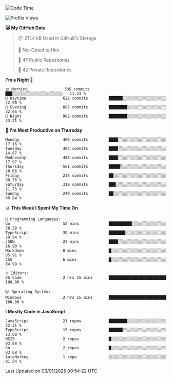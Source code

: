 <!--START_SECTION:waka-->
![Code Time](http://img.shields.io/badge/Code%20Time-886%20hrs%2018%20mins-blue)

![Profile Views](http://img.shields.io/badge/Profile%20Views-0-blue)

**🐱 My GitHub Data** 

> 📦 211.4 kB Used in GitHub's Storage 
 > 
> 🚫 Not Opted to Hire
 > 
> 📜 47 Public Repositories 
 > 
> 🔑 42 Private Repositories 
 > 
**I'm a Night 🦉** 

```text
🌞 Morning                305 commits         ███░░░░░░░░░░░░░░░░░░░░░░   11.23 % 
🌆 Daytime                622 commits         ██████░░░░░░░░░░░░░░░░░░░   22.90 % 
🌃 Evening                887 commits         ████████░░░░░░░░░░░░░░░░░   32.66 % 
🌙 Night                  902 commits         ████████░░░░░░░░░░░░░░░░░   33.21 % 
```
📅 **I'm Most Productive on Thursday** 

```text
Monday                   466 commits         ████░░░░░░░░░░░░░░░░░░░░░   17.16 % 
Tuesday                  404 commits         ████░░░░░░░░░░░░░░░░░░░░░   14.87 % 
Wednesday                488 commits         ████░░░░░░░░░░░░░░░░░░░░░   17.97 % 
Thursday                 561 commits         █████░░░░░░░░░░░░░░░░░░░░   20.66 % 
Friday                   238 commits         ██░░░░░░░░░░░░░░░░░░░░░░░   08.76 % 
Saturday                 319 commits         ███░░░░░░░░░░░░░░░░░░░░░░   11.75 % 
Sunday                   240 commits         ██░░░░░░░░░░░░░░░░░░░░░░░   08.84 % 
```


📊 **This Week I Spent My Time On** 

```text
💬 Programming Languages: 
Go                       52 mins             ██████████░░░░░░░░░░░░░░░   38.38 % 
TypeScript               39 mins             ███████░░░░░░░░░░░░░░░░░░   28.94 % 
JSON                     22 mins             ████░░░░░░░░░░░░░░░░░░░░░   16.90 % 
Markdown                 8 mins              █░░░░░░░░░░░░░░░░░░░░░░░░   05.91 % 
CSS                      6 mins              █░░░░░░░░░░░░░░░░░░░░░░░░   04.99 % 

🔥 Editors: 
VS Code                  2 hrs 15 mins       █████████████████████████   100.00 % 

💻 Operating System: 
Windows                  2 hrs 15 mins       █████████████████████████   100.00 % 
```

**I Mostly Code in JavaScript** 

```text
JavaScript               21 repos            ████████░░░░░░░░░░░░░░░░░   32.31 % 
TypeScript               15 repos            ██████░░░░░░░░░░░░░░░░░░░   23.08 % 
NSIS                     2 repos             █░░░░░░░░░░░░░░░░░░░░░░░░   03.08 % 
Go                       2 repos             █░░░░░░░░░░░░░░░░░░░░░░░░   03.08 % 
AutoHotkey               1 repo              ░░░░░░░░░░░░░░░░░░░░░░░░░   01.54 % 
```




 Last Updated on 03/01/2025 00:54:22 UTC
<!--END_SECTION:waka-->
